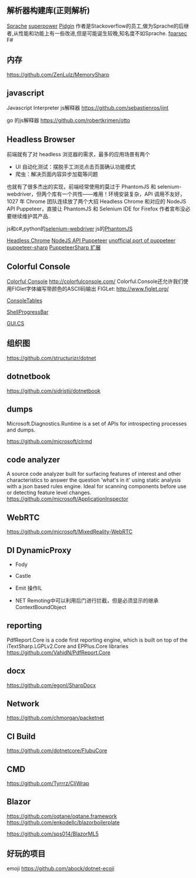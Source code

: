 
## 解析器构建库(正则解析)
[Sprache](https://github.com/sprache/Sprache)
[superpower](https://github.com/datalust/superpower)
[Pidgin](https://github.com/benjamin-hodgson/Pidgin) 作者是Stackoverflow的员工,做为Sprache的后继者,从性能和功能上有一些改进,但是可能诞生较晚,知名度不如Sprache.
[fparsec](https://github.com/stephan-tolksdorf/fparsec) F#


## 内存
https://github.com/ZenLulz/MemorySharp

## javascript
Javascript Interpreter js解释器
https://github.com/sebastienros/jint

go  的js解释器
https://github.com/robertkrimen/otto

## Headless Browser

前端就有了对 headless 浏览器的需求，最多的应用场景有两个

- UI 自动化测试：摆脱手工浏览点击页面确认功能模式
- 爬虫：解决页面内容异步加载等问题

也就有了很多杰出的实现，前端经常使用的莫过于 PhantomJS 和 selenium-webdriver，但两个库有一个共性——难用！环境安装复杂，API 调用不友好，1027 年 Chrome 团队连续放了两个大招 Headless Chrome 和对应的 NodeJS API Puppeteer，直接让 PhantomJS 和 Selenium IDE for Firefox 作者宣布没必要继续维护其产品.

js和c#,python的[selenium-webdriver](https://www.selenium.dev/selenium/docs/api/javascript/)
js的[PhantomJS ](https://phantomjs.org/)

[ Headless Chrome](https://chromium.googlesource.com/chromium/src/+/lkgr/headless/README.md)
[ NodeJS API Puppeteer](https://github.com/puppeteer/puppeteer)
[unofficial port of puppeteer](https://github.com/pyppeteer/pyppeteer)
[puppeteer-sharp](https://github.com/hardkoded/puppeteer-sharp)
[PuppeteerSharp 扩展](https://github.com/hlaueriksson/puppeteer-sharp-contrib)

## Colorful Console

[Colorful Console](https://github.com/tomakita/Colorful.Console)
http://colorfulconsole.com/
Colorful.Console还允许我们使用FIGlet字体编写带颜色的ASCII码输出
FIGLet: http://www.figlet.org/


[ConsoleTables](https://github.com/khalidabuhakmeh/ConsoleTables)

[ShellProgressBar](https://github.com/Mpdreamz/shellprogressbar)

[GUI.CS](https://github.com/migueldeicaza/gui.cs)


## 组织图
https://github.com/structurizr/dotnet


## dotnetbook
https://github.com/sidristij/dotnetbook

## dumps
Microsoft.Diagnostics.Runtime is a set of APIs for introspecting processes and dumps.

https://github.com/microsoft/clrmd

## code analyzer
A source code analyzer built for surfacing features of interest and other characteristics to answer the question 'what's in it' using static analysis with a json based rules engine. Ideal for scanning components before use or detecting feature level changes.
https://github.com/microsoft/ApplicationInspector


## WebRTC
https://github.com/microsoft/MixedReality-WebRTC

## DI DynamicProxy
- Fody

- Castle 

- Emit 操作IL

- NET Remoting中可以利用后门进行拦截，但是必须显示的继承ContextBoundObject

## reporting
PdfReport.Core is a code first reporting engine, which is built on top of the iTextSharp.LGPLv2.Core and EPPlus.Core libraries
https://github.com/VahidN/PdfReport.Core

## docx
https://github.com/egonl/SharpDocx

## Network
https://github.com/chmorgan/packetnet
##  CI Build
https://github.com/dotnetcore/FlubuCore

## CMD
https://github.com/Tyrrrz/CliWrap

## Blazor
https://github.com/oqtane/oqtane.framework
https://github.com/enkodellc/blazorboilerplate

https://github.com/sps014/BlazorML5

## 好玩的项目

emoji 
https://github.com/abock/dotnet-ecoji
